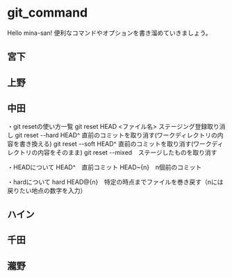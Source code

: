 # git_command
Hello mina-san!
便利なコマンドやオプションを書き溜めていきましょう。

## 宮下

## 上野

## 中田

・git resetの使い方一覧
git reset HEAD <ファイル名>	ステージング登録取り消し
git reset --hard HEAD^	直前のコミットを取り消す(ワークディレクトリの内容を書き換える)
git reset --soft HEAD^	直前のコミットを取り消す(ワークディレクトリの内容をそのまま)
git reset --mixed　ステージしたものを取り消す

・HEADについて
HEAD^　直前コミット
HEAD~{n}　n個前のコミット

・hardについて
hard HEAD@{n}　特定の時点までファイルを巻き戻す（nには戻りたい地点の数字を入力）


## ハイン

## 千田

## 瀧野



